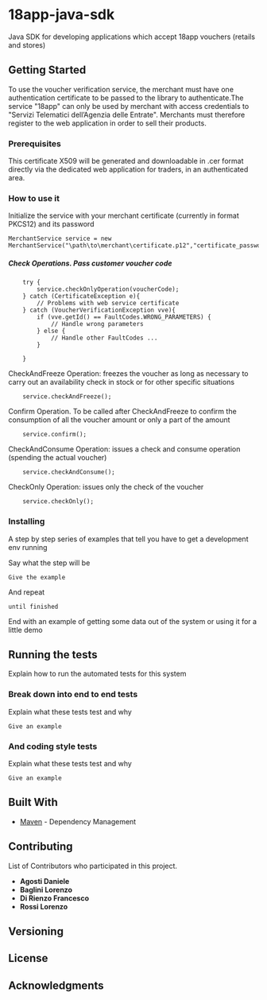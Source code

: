 # 18app-java-sdk
Java SDK for developing applications which accept 18app vouchers (retails and stores)

## Getting Started

To use the voucher verification service, the merchant must have one
authentication certificate to be passed to the library to authenticate.The service
"18app" can only be used by merchant with access credentials to "Servizi Telematici dell’Agenzia delle Entrate".
Merchants must therefore register to the web application in order to sell their products.

### Prerequisites


This certificate X509 will be generated and downloadable in .cer format directly via
the dedicated web application for traders, in an authenticated area.

### How to use it
Initialize the service with your merchant certificate (currently in format PKCS12) and its password
```
MerchantService service = new MerchantService("\path\to\merchant\certificate.p12","certificate_password")
```

##### Check Operations. Pass customer voucher code
```
    try {       
        service.checkOnlyOperation(voucherCode);
    } catch (CertificateException e){
        // Problems with web service certificate
    } catch (VoucherVerificationException vve){
        if (vve.getId() == FaultCodes.WRONG_PARAMETERS) {
            // Handle wrong parameters
        } else {
            // Handle other FaultCodes ...
        }
        
    }
```

CheckAndFreeze Operation: freezes the voucher as long as necessary to carry out an availability check in stock or for
     other specific situations
```
    service.checkAndFreeze();
```  
Confirm Operation. To be called after CheckAndFreeze to confirm the consumption of all the voucher 
amount or only a part of the amount

```
    service.confirm();
```

CheckAndConsume Operation: issues a check and consume operation (spending the actual voucher)
```
    service.checkAndConsume();
``` 
CheckOnly Operation: issues only the check of the voucher
```
    service.checkOnly();
``` 


### Installing

A step by step series of examples that tell you have to get a development env running

Say what the step will be

```
Give the example
```

And repeat

```
until finished
```

End with an example of getting some data out of the system or using it for a little demo

## Running the tests

Explain how to run the automated tests for this system

### Break down into end to end tests

Explain what these tests test and why

```
Give an example
```

### And coding style tests

Explain what these tests test and why

```
Give an example
```


## Built With

* [Maven](https://maven.apache.org/) - Dependency Management

## Contributing

List of Contributors who participated in this project.
* **Agosti Daniele**
* **Baglini Lorenzo**
* **Di Rienzo Francesco**
* **Rossi Lorenzo**

## Versioning


## License

## Acknowledgments


